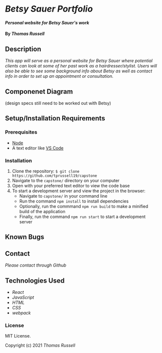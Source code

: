 # _Betsy Sauer Portfolio_

#### _Personal website for Betsy Sauer's work_

#### By _Thomas Russell_

## Description

_This app will serve as a personal website for Betsy Sauer where potential clients can look at some of her past work as a hairdresser/stylist. Users will also be able to see some background info about Betsy as well as contact info in order to set up an appointment or consultation._

## Componenet Diagram

(design specs still need to be worked out with Betsy)

## Setup/Installation Requirements

### Prerequisites

- [Node](https://nodejs.org/en/)
- A text editor like [VS Code](https://code.visualstudio.com/)

### Installation

1. Clone the repository: `$ git clone https://github.com/tprussell19/capstone`
2. Navigate to the `capstone/` directory on your computer
3. Open with your preferred text editor to view the code base
4. To start a development server and view the project in the browser:
   - Navigate to `capstone/` in your command line
   - Run the command `npm install` to install dependencies
   - Optionally, run the commmand `npm run build` to make a minified build of the application
   - Finally, run the command `npm run start` to start a development server

## Known Bugs

## Contact

_Please contact through Github_

## Technologies Used

- _React_
- _JavaScript_
- _HTML_
- _CSS_
- _webpack_

### License

MIT License.

Copyright (c) 2021 _Thomas Russell_
